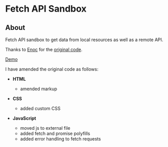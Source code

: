 # Fetch API Sandbox

## About

Fetch API sandbox to get data from local resources as well as a remote API.

Thanks to [Enoc](https://github.com/tenvega) for the [original code](https://github.com/tenvega/Fetch-API-Sandbox-Practice).

[Demo](http://dev.robwakeman.com/fetch-sandbox/)

I have amended the original code as follows:

- **HTML**

  - amended markup

- **CSS**

  - added custom CSS

- **JavaScript**

  - moved js to external file
  - added fetch and promise polyfills
  - added error handling to fetch requests
